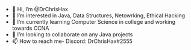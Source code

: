 - 👋 Hi, I’m @DrChrisHax
- 👀 I’m interested in Java, Data Structures, Netowrking, Ethical Hacking
- 🌱 I’m currently learning Computer Science in college and working towards CCNA
- 💞️ I’m looking to collaborate on any Java projects
- 📫 How to reach me-
  Discord: DrChrisHax#2555
  

<!---
DrChrisHax/DrChrisHax is a ✨ special ✨ repository because its `README.md` (this file) appears on your GitHub profile.
You can click the Preview link to take a look at your changes.
--->
